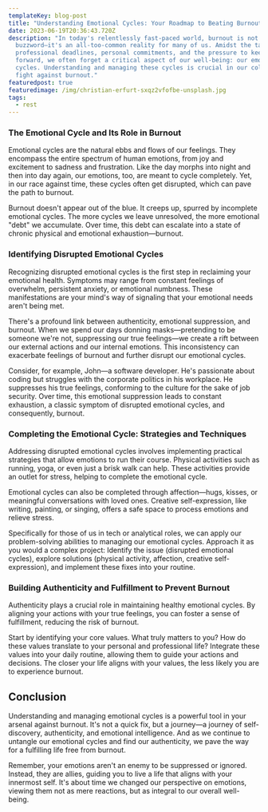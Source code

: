 ```yaml
---
templateKey: blog-post
title: "Understanding Emotional Cycles: Your Roadmap to Beating Burnout"
date: 2023-06-19T20:36:43.720Z
description: "In today's relentlessly fast-paced world, burnout is not just a
  buzzword—it's an all-too-common reality for many of us. Amidst the tangles of
  professional deadlines, personal commitments, and the pressure to keep pushing
  forward, we often forget a critical aspect of our well-being: our emotional
  cycles. Understanding and managing these cycles is crucial in our collective
  fight against burnout."
featuredpost: true
featuredimage: /img/christian-erfurt-sxqz2vfofbe-unsplash.jpg
tags:
  - rest
---
```

### The Emotional Cycle and Its Role in Burnout

Emotional cycles are the natural ebbs and flows of our feelings. They encompass the entire spectrum of human emotions, from joy and excitement to sadness and frustration. Like the day morphs into night and then into day again, our emotions, too, are meant to cycle completely. Yet, in our race against time, these cycles often get disrupted, which can pave the path to burnout.

Burnout doesn't appear out of the blue. It creeps up, spurred by incomplete emotional cycles. The more cycles we leave unresolved, the more emotional "debt" we accumulate. Over time, this debt can escalate into a state of chronic physical and emotional exhaustion—burnout.

### Identifying Disrupted Emotional Cycles

Recognizing disrupted emotional cycles is the first step in reclaiming your emotional health. Symptoms may range from constant feelings of overwhelm, persistent anxiety, or emotional numbness. These manifestations are your mind's way of signaling that your emotional needs aren't being met.

There's a profound link between authenticity, emotional suppression, and burnout. When we spend our days donning masks—pretending to be someone we're not, suppressing our true feelings—we create a rift between our external actions and our internal emotions. This inconsistency can exacerbate feelings of burnout and further disrupt our emotional cycles.

Consider, for example, John—a software developer. He's passionate about coding but struggles with the corporate politics in his workplace. He suppresses his true feelings, conforming to the culture for the sake of job security. Over time, this emotional suppression leads to constant exhaustion, a classic symptom of disrupted emotional cycles, and consequently, burnout.

### Completing the Emotional Cycle: Strategies and Techniques

Addressing disrupted emotional cycles involves implementing practical strategies that allow emotions to run their course. Physical activities such as running, yoga, or even just a brisk walk can help. These activities provide an outlet for stress, helping to complete the emotional cycle.

Emotional cycles can also be completed through affection—hugs, kisses, or meaningful conversations with loved ones. Creative self-expression, like writing, painting, or singing, offers a safe space to process emotions and relieve stress.

Specifically for those of us in tech or analytical roles, we can apply our problem-solving abilities to managing our emotional cycles. Approach it as you would a complex project: Identify the issue (disrupted emotional cycles), explore solutions (physical activity, affection, creative self-expression), and implement these fixes into your routine.

### Building Authenticity and Fulfillment to Prevent Burnout

Authenticity plays a crucial role in maintaining healthy emotional cycles. By aligning your actions with your true feelings, you can foster a sense of fulfillment, reducing the risk of burnout.

Start by identifying your core values. What truly matters to you? How do these values translate to your personal and professional life? Integrate these values into your daily routine, allowing them to guide your actions and decisions. The closer your life aligns with your values, the less likely you are to experience burnout.

## Conclusion

Understanding and managing emotional cycles is a powerful tool in your arsenal against burnout. It's not a quick fix, but a journey—a journey of self-discovery, authenticity, and emotional intelligence. And as we continue to untangle our emotional cycles and find our authenticity, we pave the way for a fulfilling life free from burnout.

Remember, your emotions aren't an enemy to be suppressed or ignored. Instead, they are allies, guiding you to live a life that aligns with your innermost self. It's about time we changed our perspective on emotions, viewing them not as mere reactions, but as integral to our overall well-being.